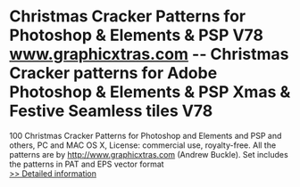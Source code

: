 # Christmas Cracker Patterns for Photoshop & Elements & PSP V78<br />www.graphicxtras.com -- Christmas Cracker patterns for Adobe Photoshop & Elements & PSP Xmas & Festive Seamless tiles V78

100 Christmas Cracker Patterns for Photoshop and Elements and PSP and others, PC and MAC OS X, License: commercial use, royalty-free. All the patterns are by http://www.graphicxtras.com (Andrew Buckle). Set includes the patterns in PAT and EPS vector format<br />[>> Detailed information](https://secure.shareit.com/shareit/product.html?productid=300489057&affiliateid=200057808)